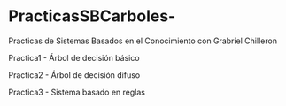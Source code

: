 # PracticasSBCarboles-
Practicas de Sistemas Basados en el Conocimiento con Grabriel Chilleron

Practica1 - Árbol de decisión básico

Practica2 - Árbol de decisión difuso

Practica3 - Sistema basado en reglas
